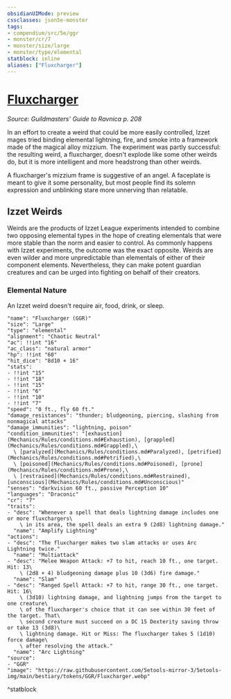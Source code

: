 ```yaml
---
obsidianUIMode: preview
cssclasses: json5e-monster
tags:
- compendium/src/5e/ggr
- monster/cr/7
- monster/size/large
- monster/type/elemental
statblock: inline
aliases: ["Fluxcharger"]
---
```

# [Fluxcharger](Mechanics\bestiary\elemental/fluxcharger-ggr.md)
*Source: Guildmasters' Guide to Ravnica p. 208*  

In an effort to create a weird that could be more easily controlled, Izzet mages tried binding elemental lightning, fire, and smoke into a framework made of the magical alloy mizzium. The experiment was partly successful: the resulting weird, a fluxcharger, doesn't explode like some other weirds do, but it is more intelligent and more headstrong than other weirds.

A fluxcharger's mizzium frame is suggestive of an angel. A faceplate is meant to give it some personality, but most people find its solemn expression and unblinking stare more unnerving than relatable.

## Izzet Weirds

Weirds are the products of Izzet League experiments intended to combine two opposing elemental types in the hope of creating elementals that were more stable than the norm and easier to control. As commonly happens with Izzet experiments, the outcome was the exact opposite. Weirds are even wilder and more unpredictable than elementals of either of their component elements. Nevertheless, they can make potent guardian creatures and can be urged into fighting on behalf of their creators.

### Elemental Nature

An Izzet weird doesn't require air, food, drink, or sleep.

```statblock
"name": "Fluxcharger (GGR)"
"size": "Large"
"type": "elemental"
"alignment": "Chaotic Neutral"
"ac": !!int "16"
"ac_class": "natural armor"
"hp": !!int "60"
"hit_dice": "8d10 + 16"
"stats":
- !!int "15"
- !!int "18"
- !!int "15"
- !!int "6"
- !!int "10"
- !!int "7"
"speed": "0 ft., fly 60 ft."
"damage_resistances": "thunder; bludgeoning, piercing, slashing from nonmagical attacks"
"damage_immunities": "lightning, poison"
"condition_immunities": "[exhaustion](Mechanics/Rules/conditions.md#Exhaustion), [grappled](Mechanics/Rules/conditions.md#Grappled),\
  \ [paralyzed](Mechanics/Rules/conditions.md#Paralyzed), [petrified](Mechanics/Rules/conditions.md#Petrified),\
  \ [poisoned](Mechanics/Rules/conditions.md#Poisoned), [prone](Mechanics/Rules/conditions.md#Prone),\
  \ [restrained](Mechanics/Rules/conditions.md#Restrained), [unconscious](Mechanics/Rules/conditions.md#Unconscious)"
"senses": "darkvision 60 ft., passive Perception 10"
"languages": "Draconic"
"cr": "7"
"traits":
- "desc": "Whenever a spell that deals lightning damage includes one or more fluxchargers\
    \ in its area, the spell deals an extra 9 (2d8) lightning damage."
  "name": "Amplify Lightning"
"actions":
- "desc": "The fluxcharger makes two slam attacks or uses Arc Lightning twice."
  "name": "Multiattack"
- "desc": "Melee Weapon Attack: +7 to hit, reach 10 ft., one target. Hit: 13\
    \ (2d8 + 4) bludgeoning damage plus 10 (3d6) fire damage."
  "name": "Slam"
- "desc": "Ranged Spell Attack: +7 to hit, range 30 ft., one target. Hit: 16\
    \ (3d10) lightning damage, and lightning jumps from the target to one creature\
    \ of the fluxcharger's choice that it can see within 30 feet of the target. That\
    \ second creature must succeed on a DC 15 Dexterity saving throw or take 13 (3d8)\
    \ lightning damage. Hit or Miss: The fluxcharger takes 5 (1d10) force damage\
    \ after resolving the attack."
  "name": "Arc Lightning"
"source":
- "GGR"
"image": "https://raw.githubusercontent.com/5etools-mirror-3/5etools-img/main/bestiary/tokens/GGR/Fluxcharger.webp"
```
^statblock